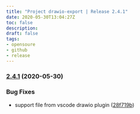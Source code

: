 ```yaml
---
title: "Project drawio-export | Release 2.4.1"
date: 2020-05-30T13:04:27Z
toc: false
description: 
draft: false
tags:
- opensoure
- github
- release
---
```

### [2.4.1](http://github.com/rlespinasse/drawio-export/compare/2.4.0...2.4.1) (2020-05-30)


### Bug Fixes

* support file from vscode drawio plugin ([28f719b](http://github.com/rlespinasse/drawio-export/commit/28f719b191f0cd04296ea93db246ea7416d6b332))



